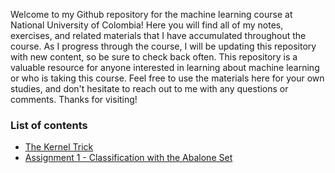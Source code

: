 Welcome to my Github repository for the machine learning course at National University of Colombia! Here you will find all of my notes, exercises, and related materials that I have accumulated throughout the course. As I progress through the course, I will be updating this repository with new content, so be sure to check back often. This repository is a valuable resource for anyone interested in learning about machine learning or who is taking this course. Feel free to use the materials here for your own studies, and don't hesitate to reach out to me with any questions or comments. Thanks for visiting!

### List of contents
* [The Kernel Trick](https://nbviewer.org/github/ddfulaa/Machine-Learning-Notes/blob/main/Kernel_Trick.ipynb)
* [Assignment 1 - Classification with the Abalone Set](https://nbviewer.org/github/ddfulaa/Machine-Learning-Notes/blob/main/Machine%20Learning%20-%20Assignment%201%20-%20Classification%20-%20Abalones.ipynb)
